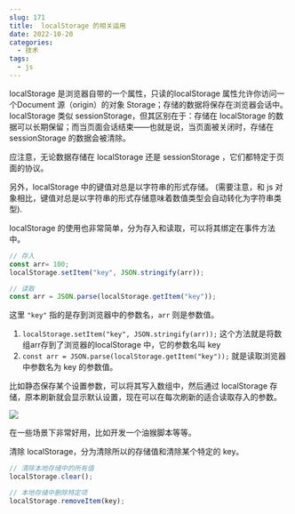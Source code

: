 ```yaml
---
slug: 171
title:  localStorage 的相关运用
date: 2022-10-20
categories: 
  - 技术
tags: 
  - js
---
```


localStorage 是浏览器自带的一个属性，只读的localStorage 属性允许你访问一个Document 源（origin）的对象 Storage；存储的数据将保存在浏览器会话中。localStorage 类似 sessionStorage，但其区别在于：存储在 localStorage 的数据可以长期保留；而当页面会话结束——也就是说，当页面被关闭时，存储在 sessionStorage 的数据会被清除。

应注意，无论数据存储在 localStorage 还是 sessionStorage ，它们都特定于页面的协议。

另外，localStorage 中的键值对总是以字符串的形式存储。 (需要注意，和 js 对象相比，键值对总是以字符串的形式存储意味着数值类型会自动转化为字符串类型).

localStorage 的使用也非常简单，分为存入和读取，可以将其绑定在事件方法中。

```js
// 存入
const arr= 100;
localStorage.setItem("key", JSON.stringify(arr));

// 读取
const arr = JSON.parse(localStorage.getItem("key"));
```

这里 `"key"` 指的是存到浏览器中的参数名，`arr` 则是参数值。

1. `localStorage.setItem("key", JSON.stringify(arr));` 这个方法就是将数组arr存到了浏览器的localStorage 中，它的参数名叫 key
2. `const arr = JSON.parse(localStorage.getItem("key"));` 就是读取浏览器中参数名为 key 的参数值。

比如静态保存某个设置参数，可以将其写入数组中，然后通过 localStorage 存储，原本刷新就会显示默认设置，现在可以在每次刷新的适合读取存入的参数。

![](https://cdn.staticaly.com/gh/zburu/pic-cdn@main/2022/20221020-1.59d2myq20340.webp)

在一些场景下非常好用，比如开发一个油猴脚本等等。

清除 localStorage，分为清除所以的存储值和清除某个特定的 key。

```js
// 清除本地存储中的所有值
localStorage.clear(); 

// 本地存储中删除特定项
localStorage.removeItem(key);
```

